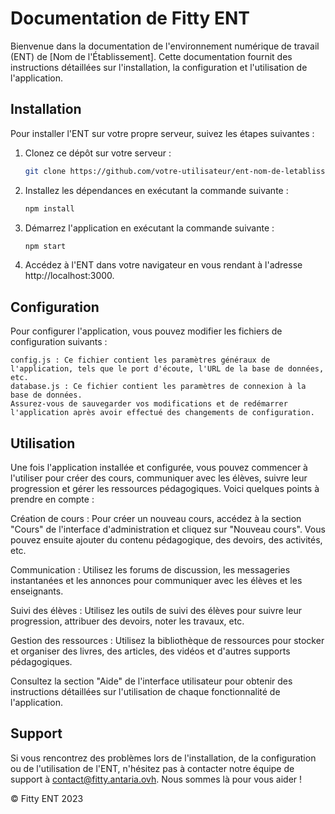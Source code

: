 # Documentation de Fitty ENT

Bienvenue dans la documentation de l'environnement numérique de travail (ENT) de [Nom de l'Établissement]. Cette documentation fournit des instructions détaillées sur l'installation, la configuration et l'utilisation de l'application.

## Installation

Pour installer l'ENT sur votre propre serveur, suivez les étapes suivantes :

1. Clonez ce dépôt sur votre serveur :
   ```bash
   git clone https://github.com/votre-utilisateur/ent-nom-de-letablissement.git
2. Installez les dépendances en exécutant la commande suivante :

    ```bash
    npm install

3. Démarrez l'application en exécutant la commande suivante :
    ```bash
    npm start

4. Accédez à l'ENT dans votre navigateur en vous rendant à l'adresse http://localhost:3000.

## Configuration
  
Pour configurer l'application, vous pouvez modifier les fichiers de configuration suivants :
    
    config.js : Ce fichier contient les paramètres généraux de l'application, tels que le port d'écoute, l'URL de la base de données, etc.
    database.js : Ce fichier contient les paramètres de connexion à la base de données.
    Assurez-vous de sauvegarder vos modifications et de redémarrer l'application après avoir effectué des changements de configuration.

## Utilisation

Une fois l'application installée et configurée, vous pouvez commencer à l'utiliser pour créer des cours, communiquer avec les élèves, suivre leur progression et gérer les ressources pédagogiques. Voici quelques points à prendre en compte :

Création de cours : Pour créer un nouveau cours, accédez à la section "Cours" de l'interface d'administration et cliquez sur "Nouveau cours". Vous pouvez ensuite ajouter du contenu pédagogique, des devoirs, des activités, etc.

Communication : Utilisez les forums de discussion, les messageries instantanées et les annonces pour communiquer avec les élèves et les enseignants.

Suivi des élèves : Utilisez les outils de suivi des élèves pour suivre leur progression, attribuer des devoirs, noter les travaux, etc.

Gestion des ressources : Utilisez la bibliothèque de ressources pour stocker et organiser des livres, des articles, des vidéos et d'autres supports pédagogiques.

Consultez la section "Aide" de l'interface utilisateur pour obtenir des instructions détaillées sur l'utilisation de chaque fonctionnalité de l'application.

## Support

Si vous rencontrez des problèmes lors de l'installation, de la configuration ou de l'utilisation de l'ENT, n'hésitez pas à contacter notre équipe de support à contact@fitty.antaria.ovh. Nous sommes là pour vous aider !

© Fitty ENT 2023

